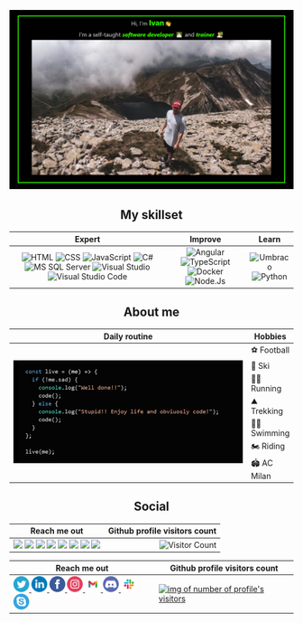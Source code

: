 ![ cover photo info](img/banner.png)

<h2 align="center">My skillset</h2>

<div align="center">

|                                                                                                                                                                                                                                                                                                                                                                                                                                               Expert                                                                                                                                                                                                                                                                                                                                                                                                                                                |                                                                                                                                                                                                                                          Improve                                                                                                                                                                                                                                          |                                                                                                                   Learn                                                                                                                   |
| :-------------------------------------------------------------------------------------------------------------------------------------------------------------------------------------------------------------------------------------------------------------------------------------------------------------------------------------------------------------------------------------------------------------------------------------------------------------------------------------------------------------------------------------------------------------------------------------------------------------------------------------------------------------------------------------------------------------------------------------------------------------------------------------------------------------------------------------------------------------------------------------------------: | :---------------------------------------------------------------------------------------------------------------------------------------------------------------------------------------------------------------------------------------------------------------------------------------------------------------------------------------------------------------------------------------------------------------------------------------------------------------------------------------: | :---------------------------------------------------------------------------------------------------------------------------------------------------------------------------------------------------------------------------------------: |
| ![HTML](https://img.shields.io/badge/html%20-%23E34F26.svg?&style=for-the-badge&logo=html5&logoColor=black) ![CSS](https://img.shields.io/badge/css%20-%231572B6.svg?&style=for-the-badge&logo=css3&logoColor=black) ![JavaScript](https://img.shields.io/badge/JavaScript%20-%23F7DF1E.svg?&style=for-the-badge&logo=JavaScript&logoColor=black) ![C#](https://img.shields.io/badge/C%20Sharp%20-%2323912.svg?&style=for-the-badge&logo=C%20Sharp&logoColor=black) <br> ![MS SQL Server](https://img.shields.io/badge/SQL%20Server%20-%23CC2927.svg?&style=for-the-badge&logo=C%20Sharp&logoColor=black) ![Visual Studio](https://img.shields.io/badge/Visual%20Studio%20-%235C2D91.svg?&style=for-the-badge&logo=Visual%20Studio&logoColor=black) ![Visual Studio Code](https://img.shields.io/badge/VS%20Code%20-%23007ACC.svg?&style=for-the-badge&logo=Visual%20Studio%20Code&logoColor=black) | ![Angular](https://img.shields.io/badge/Angular%20-%23DD0031.svg?&style=for-the-badge&logo=Angular&logoColor=black) ![TypeScript](https://img.shields.io/badge/TypeScript%20-%23007ACC.svg?&style=for-the-badge&logo=TypeScript&logoColor=black)<br> ![Docker](https://img.shields.io/badge/Docker%20-%232496ED.svg?&style=for-the-badge&logo=Docker&logoColor=black) ![Node.Js](https://img.shields.io/badge/Node.Js%20-%23339933.svg?&style=for-the-badge&logo=Node.Js&logoColor=black) | ![Umbraco](https://img.shields.io/badge/Umbraco%20-%2300BEC1.svg?&style=for-the-badge&logo=Umbraco&logoColor=black) <br> ![Python](https://img.shields.io/badge/Python%20-%233776AB.svg?&style=for-the-badge&logo=Python&logoColor=black) |

</div>
<h2 align="center">About me</h2>
<table align="center">
    <thead>
        <th><span align="middle">Daily routine</span></th>
        <th><span align="middle">Hobbies</span></th>
    </thead>
    <tbody>
        <tr>
            <td rowspan="7" width="600px"><img src="./img/code-routine.png"/></td>
            <td>⚽ Football</td>
        </tr>     
        <tr>
            <td>🎿 Ski</td>
        </tr>     
        <tr>
            <td>🏃‍♂️ Running</td>
        </tr>     
        <tr>
            <td>⛰️ Trekking</td>
        </tr>        
        <tr>
            <td>🏊‍♂️ Swimming</td>
        </tr>        
        <tr>
            <td>🏍️ Riding</td>
        </tr>        
        <tr>
            <td>🏟️ AC Milan</td>
        </tr>        
    </tbody>
</table>

<div align="center">

<h2 align="center">Social</h2>

| Reach me out                                                                                                                                                                                                                                                                                                                                                                                                                                                                                                                                                                                                                                                                                                                                                                                                                                                                                                                                                                                                                                                                                                                                                                                                                                                                                  |                                              Github profile visitors count |
| --------------------------------------------------------------------------------------------------------------------------------------------------------------------------------------------------------------------------------------------------------------------------------------------------------------------------------------------------------------------------------------------------------------------------------------------------------------------------------------------------------------------------------------------------------------------------------------------------------------------------------------------------------------------------------------------------------------------------------------------------------------------------------------------------------------------------------------------------------------------------------------------------------------------------------------------------------------------------------------------------------------------------------------------------------------------------------------------------------------------------------------------------------------------------------------------------------------------------------------------------------------------------------------------- | -------------------------------------------------------------------------: |
| [<img src="https://img.shields.io/static/v1?message=%20&logo=twitter&color=000000&label=%20"/>](https://twitter.com/PesentiIvan) [<img src="https://img.shields.io/static/v1?message=%20&color=000000&logoColor=0077B5&logo=LinkedIn&label=%20"/>](https://www.linkedin.com/in/ivan-pesenti-735232119/) [<img src="https://img.shields.io/static/v1?message=%20&color=000000&logo=Facebook&label=%20"/>](https://www.facebook.com/ivan.pesenti.52/) [<img src="https://img.shields.io/static/v1?message=%20&color=000000&logo=Instagram&label=%20"/>](https://www.instagram.com/ivan_pesenti/?hl=it) [<img src="https://img.shields.io/static/v1?message=%20&color=000000&logo=Gmail&label=%20"/>](mailto:ivan.pesenti.dev@gmail.com?subject=Mail%20from%20GitHub) [<img src="https://img.shields.io/static/v1?message=%20&color=000000&logo=Discord&label=%20"/>](https://discordapp.com/users/750370897105518644) [<img src="https://img.shields.io/static/v1?message=%20&color=000000&logo=Slack&logoColor=4A154B&label=%20"/>](https://join.slack.com/t/newworkspace-pyr4305/shared_invite/zt-kjt2z3w1-jU1zs4Cn41wCKQoBFKO~SA) [<img src="https://img.shields.io/static/v1?message=%20&color=000000&logo=Skype&logoColor=00AFF0&label=%20"/>](https://join.skype.com/invite/mhebFNY9SEsu) | ![Visitor Count](https://profile-counter.glitch.me/ivan-pesenti/count.svg) |

</div>

<table align="center">
    <thead>
        <th>Reach me out</th>
        <th>Github profile visitors count</th>
    </thead>
    <tbody>
        <tr>
            <td>
            <a href="https://twitter.com/PesentiIvan">
              <img width="28px" src="./img/icons/twitter.svg"/>
              </a>
              <a href="https://www.linkedin.com/in/ivan-pesenti-735232119/">
              <img width="28px" src="./img/icons/linkedin.svg"/>
              </a>
              <a href="https://www.facebook.com/ivan.pesenti.52/">
              <img width="28px" src="./img/icons/facebook.svg"/>
              </a>
              <a href="https://www.instagram.com/ivan_pesenti/?hl=it">
              <img width="28px"  src="./img/icons/instagram.svg"/>
              </a>
              <a href="mailto:ivan.pesenti.dev@gmail.com?subject=Mail%20from%20GitHub">
              <img width="28px"  src="./img/icons/gmail.svg"/>
              </a>
              <a href="https://discordapp.com/users/750370897105518644">
              <img width="28px"  src="./img/icons/discord.svg"/>
              </a>
              <a href="https://join.slack.com/t/newworkspace-pyr4305/shared_invite/zt-kjt2z3w1-jU1zs4Cn41wCKQoBFKO~SA">
              <img width="28px"  src="./img/icons/slack.svg"/>
              </a>
              <a href="https://join.skype.com/invite/mhebFNY9SEsu">
              <img width="28px"  src="./img/icons/skype.svg"/>
              </a>
              </td>
            <td>
                <a href="https://profile-counter.glitch.me/ivan-pesenti/count.svg">
                    <img src="https://profile-counter.glitch.me/ivan-pesenti/count.svg" alt="img of number of profile's visitors"/>
                </a>
            </td>
        </tr>        
    </tbody>
</table>

<!--
**ivan-pesenti/ivan-pesenti** is a ✨ _special_ ✨ repository because its `README.md` (this file) appears on your GitHub profile.

Here are some ideas to get you started:

- 🔭 I’m currently working on ...
- 🌱 I’m currently learning ...
- 👯 I’m looking to collaborate on ...
- 🤔 I’m looking for help with ...
- 💬 Ask me about ...
- 📫 How to reach me: ...
- 😄 Pronouns: ...
- ⚡ Fun fact: ...
-->
